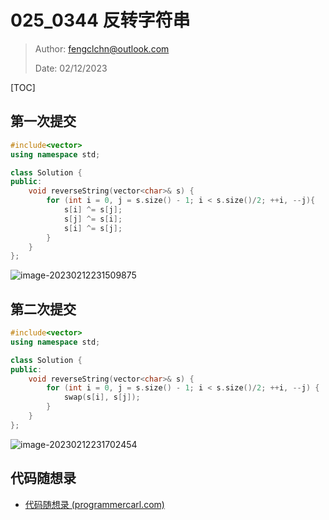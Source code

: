 # 025_0344 反转字符串

> Author: fengclchn@outlook.com
>
> Date: 02/12/2023

[TOC]

## 第一次提交

```c++
#include<vector>
using namespace std;

class Solution {
public:
    void reverseString(vector<char>& s) {
        for (int i = 0, j = s.size() - 1; i < s.size()/2; ++i, --j){
            s[i] ^= s[j];
            s[j] ^= s[i];
            s[i] ^= s[j];
        }
    }
};
```

![image-20230212231509875](https://histone-obs.obs.cn-southwest-2.myhuaweicloud.com/noteImg/image-20230212231509875.png)

## 第二次提交

```c++
#include<vector>
using namespace std;

class Solution {
public:
    void reverseString(vector<char>& s) {
        for (int i = 0, j = s.size() - 1; i < s.size()/2; ++i, --j) {
            swap(s[i], s[j]);
        }
    }
};
```

![image-20230212231702454](https://histone-obs.obs.cn-southwest-2.myhuaweicloud.com/noteImg/image-20230212231702454.png)

## 代码随想录

* [代码随想录 (programmercarl.com)](https://www.programmercarl.com/0344.反转字符串.html)
